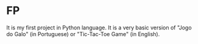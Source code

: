 # FP
It is my first project in Python language. It is a very basic version of "Jogo do Galo" (in Portuguese) or "Tic-Tac-Toe Game" (in English).

